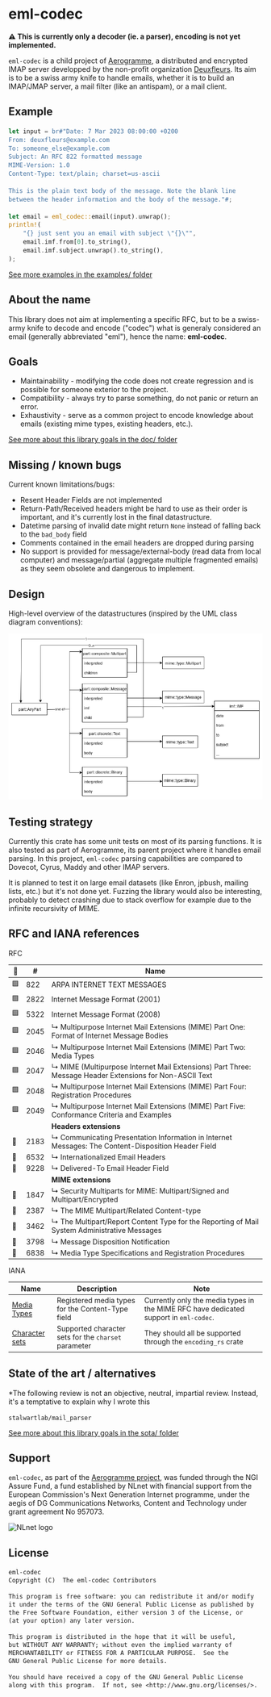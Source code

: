 # eml-codec

**⚠️ This is currently only a decoder (ie. a parser), encoding is not yet implemented.**

`eml-codec` is a child project of [Aerogramme](https://aerogramme.deuxfleurs.fr), a distributed and encrypted IMAP server developped by the non-profit organization [Deuxfleurs](https://deuxfleurs.fr).
Its aim is to be a swiss army knife to handle emails, whether it is to build an IMAP/JMAP server, a mail filter (like an antispam), or a mail client.

## Example

```rust
let input = br#"Date: 7 Mar 2023 08:00:00 +0200
From: deuxfleurs@example.com
To: someone_else@example.com
Subject: An RFC 822 formatted message
MIME-Version: 1.0
Content-Type: text/plain; charset=us-ascii

This is the plain text body of the message. Note the blank line
between the header information and the body of the message."#;

let email = eml_codec::email(input).unwrap();
println!(
    "{} just sent you an email with subject \"{}\"",
    email.imf.from[0].to_string(),
    email.imf.subject.unwrap().to_string(),
);
```

[See more examples in the examples/ folder](./examples/)

## About the name

This library does not aim at implementing a specific RFC, but to be a swiss-army knife to decode and encode ("codec") what is generaly considered an email (generally abbreviated "eml"), hence the name: **eml-codec**.

## Goals

- Maintainability - modifying the code does not create regression and is possible for someone exterior to the project.
- Compatibility - always try to parse something, do not panic or return an error.
- Exhaustivity - serve as a common project to encode knowledge about emails (existing mime types, existing headers, etc.).

[See more about this library goals in the doc/ folder](./doc/goals.md)

## Missing / known bugs

Current known limitations/bugs:

 - Resent Header Fields are not implemented
 - Return-Path/Received headers might be hard to use as their order is important, and it's currently lost in the final datastructure.
 - Datetime parsing of invalid date might return `None` instead of falling back to the `bad_body` field
 - Comments contained in the email headers are dropped during parsing
 - No support is provided for message/external-body (read data from local computer) and message/partial (aggregate multiple fragmented emails) as they seem obsolete and dangerous to implement.

## Design

High-level overview of the datastructures (inspired by the UML class diagram conventions):

![Diagram of class made on Draw.io](./doc/class-uml.png)

## Testing strategy

Currently this crate has some unit tests on most of its parsing functions.
It is also tested as part of Aerogramme, its parent project where it handles email parsing.
In this project,  `eml-codec` parsing capabilities are compared to Dovecot, Cyrus, Maddy and other IMAP servers.

It is planned to test it on large email datasets (like Enron, jpbush, mailing lists, etc.) but it's not done yet.
Fuzzing the library would also be interesting, probably to detect crashing due to stack overflow for example
due to the infinite recursivity of MIME.

## RFC and IANA references

RFC

| 🚩 | # | Name |
|----|---|------|
| 🟩 |822	| ARPA INTERNET TEXT MESSAGES| 
| 🟩 |2822	| Internet Message Format (2001) | 	
| 🟩 |5322	| Internet Message Format (2008) | 	
| 🟩 |2045	| ↳ Multipurpose Internet Mail Extensions (MIME) Part One: Format of Internet Message Bodies |
| 🟩 |2046	| ↳ Multipurpose Internet Mail Extensions (MIME) Part Two: Media Types | 
| 🟩 |2047	| ↳ MIME (Multipurpose Internet Mail Extensions) Part Three: Message Header Extensions for Non-ASCII Text | 
| 🟩 |2048	| ↳ Multipurpose Internet Mail Extensions (MIME) Part Four: Registration Procedures | 
| 🟩 |2049	| ↳ Multipurpose Internet Mail Extensions (MIME) Part Five: Conformance Criteria and Examples |
|    |      | **Headers extensions** |
| 🔴 |2183  | ↳ Communicating Presentation Information in Internet Messages: The Content-Disposition Header Field |
| 🔴 |6532	| ↳ Internationalized Email Headers |
| 🔴 |9228  | ↳ Delivered-To Email Header Field |
|    |      | **MIME extensions** |
| 🔴 |1847  | ↳ Security Multiparts for MIME: Multipart/Signed and Multipart/Encrypted |
| 🔴 |2387  | ↳ The MIME Multipart/Related Content-type |
| 🔴 |3462  | ↳ The Multipart/Report Content Type for the Reporting of Mail System Administrative Messages |
| 🔴 |3798  | ↳ Message Disposition Notification |
| 🔴 |6838  | ↳ Media Type Specifications and Registration Procedures |

IANA

| Name | Description | Note |
|------|-------------|------|
| [Media Types](https://www.iana.org/assignments/media-types/media-types.xhtml) | Registered media types for the Content-Type field | Currently only the media types in the MIME RFC have dedicated support in `eml-codec`. |
| [Character sets](https://www.iana.org/assignments/character-sets/character-sets.xhtml) | Supported character sets for the `charset` parameter | They should all be supported through the `encoding_rs` crate |

## State of the art / alternatives

*The following review is not an objective, neutral, impartial review. Instead, it's a temptative 
to explain why I wrote this 

`stalwartlab/mail_parser`

[See more about this library goals in the sota/ folder](./doc/sota.md)

## Support

`eml-codec`, as part of the [Aerogramme project](https://nlnet.nl/project/Aerogramme/), was funded through the NGI Assure Fund, a fund established by NLnet with financial support from the European Commission's Next Generation Internet programme, under the aegis of DG Communications Networks, Content and Technology under grant agreement No 957073.

![NLnet logo](https://aerogramme.deuxfleurs.fr/images/nlnet.svg)

## License

```
eml-codec
Copyright (C)  The eml-codec Contributors

This program is free software: you can redistribute it and/or modify
it under the terms of the GNU General Public License as published by
the Free Software Foundation, either version 3 of the License, or
(at your option) any later version.

This program is distributed in the hope that it will be useful,
but WITHOUT ANY WARRANTY; without even the implied warranty of
MERCHANTABILITY or FITNESS FOR A PARTICULAR PURPOSE.  See the
GNU General Public License for more details.

You should have received a copy of the GNU General Public License
along with this program.  If not, see <http://www.gnu.org/licenses/>.
```
